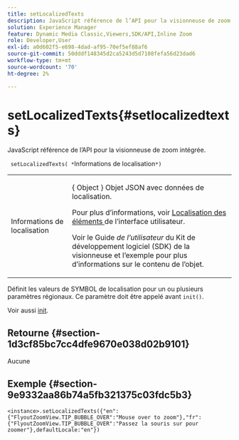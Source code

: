 ```yaml
---
title: setLocalizedTexts
description: JavaScript référence de l’API pour la visionneuse de zoom intégrée.
solution: Experience Manager
feature: Dynamic Media Classic,Viewers,SDK/API,Inline Zoom
role: Developer,User
exl-id: a0d602f5-e698-4dad-af95-70ef5ef88af6
source-git-commit: 50dddf148345d2ca5243d5d7108fefa56d23dad6
workflow-type: tm+mt
source-wordcount: '70'
ht-degree: 2%

---
```


# setLocalizedTexts{#setlocalizedtexts}

JavaScript référence de l’API pour la visionneuse de zoom intégrée.

` setLocalizedTexts( *`Informations de localisation`*)`

<table id="table_896DFF34A68A403DB93A6D597461A573"> 
 <tbody> 
  <tr> 
   <td colname="col1"> <p> <span class="codeph"><span class="varname"> Informations de </span> localisation </span> </p> </td> 
   <td colname="col2"> <p> <span class="codeph">{ Object </span>} Objet JSON avec données de localisation. </p> <p>Pour plus d’informations, voir <a href="../../../c-html5-s7-aem-asset-viewers/c-html5-inlinezoom-viewer-about/c-html5-inlinezoom-viewer-localization.md#concept-6c8e58c611934e93ae3f211f46e15c27" format="dita" scope="local"> Localisation des éléments </a> de l’interface utilisateur. </p> <p>Voir le Guide<i> de l’utilisateur </i>du Kit de développement logiciel (SDK) de la visionneuse et l’exemple pour plus d’informations sur le contenu de l’objet. </p> </td> 
  </tr> 
 </tbody> 
</table>

Définit les valeurs de SYMBOL de localisation pour un ou plusieurs paramètres régionaux. Ce paramètre doit être appelé avant `init()`.

Voir aussi [init](../../../c-html5-s7-aem-asset-viewers/c-html5-video-reference/c-html5-video-viewer-20-javascriptapiref/r-html5-video-viewer-20-javascriptapiref-init.md#reference-3b570ba8b35045d6b30fb178c21a66c6).

## Retourne {#section-1d3cf85bc7cc4dfe9670e038d02b9101}

Aucune

## Exemple {#section-9e9332aa86b74a5fb321375c03fdc5b3}

```
<instance>.setLocalizedTexts({"en":{"FlyoutZoomView.TIP_BUBBLE_OVER":"Mouse over to zoom"},"fr":{"FlyoutZoomView.TIP_BUBBLE_OVER":"Passez la souris sur pour zoomer"},defaultLocale:"en"})
```
